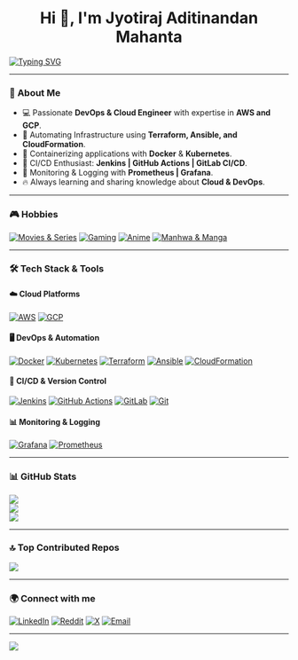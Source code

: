 <h1 align="center">Hi 👋, I'm Jyotiraj Aditinandan Mahanta</h1>

[![Typing SVG](https://readme-typing-svg.herokuapp.com?font=JetBrains+Mono&size=25&duration=3000&pause=700&color=00FFEF&center=true&vCenter=true&width=750&lines=💠+Cloud+%26+DevOps+Engineer;⚙️+Automation+%7C+Infrastructure+as+Code;🐳+Docker+%7C+Kubernetes+%7C+AWS;🚀+Always+Learning+%26+Innovating)](https://git.io/typing-svg)

---

### 🌟 **About Me**
- 💻 Passionate **DevOps & Cloud Engineer** with expertise in **AWS and GCP**.  
- 🚀 Automating Infrastructure using **Terraform, Ansible, and CloudFormation**.  
- 🐳 Containerizing applications with **Docker** & **Kubernetes**.  
- 🔄 CI/CD Enthusiast: **Jenkins | GitHub Actions | GitLab CI/CD**.  
- 📡 Monitoring & Logging with **Prometheus | Grafana**.  
- 🔥 Always learning and sharing knowledge about **Cloud & DevOps**.  

---

### 🎮 **Hobbies**
[![Movies & Series](https://img.shields.io/badge/🎬_Movies_&_Series-FFB100?logo=Netflix&logoColor=white&labelColor=1E1E1E)](#)
[![Gaming](https://img.shields.io/badge/🎮_Gaming-5865F2?logo=Steam&logoColor=white&labelColor=1E1E1E)](#)
[![Anime](https://img.shields.io/badge/🌀_Anime-FF5E99?logo=Crunchyroll&logoColor=white&labelColor=1E1E1E)](#)
[![Manhwa & Manga](https://img.shields.io/badge/📖_Manhwa_&_Manga-00B4D8?logo=BookStack&logoColor=white&labelColor=1E1E1E)](#)

---

### 🛠️ **Tech Stack & Tools**

#### ☁️ **Cloud Platforms**
[![AWS](https://img.shields.io/badge/AWS-FF9900?logo=amazon-aws&logoColor=white&labelColor=1E1E1E)](#)
[![GCP](https://img.shields.io/badge/Google_Cloud-4285F4?logo=google-cloud&logoColor=white&labelColor=1E1E1E)](#)

#### 🖥️ **DevOps & Automation**
[![Docker](https://img.shields.io/badge/Docker-2496ED?logo=docker&logoColor=white&labelColor=1E1E1E)](#)
[![Kubernetes](https://img.shields.io/badge/Kubernetes-326CE5?logo=kubernetes&logoColor=white&labelColor=1E1E1E)](#)
[![Terraform](https://img.shields.io/badge/Terraform-7B42BC?logo=terraform&logoColor=white&labelColor=1E1E1E)](#)
[![Ansible](https://img.shields.io/badge/Ansible-EE0000?logo=ansible&logoColor=white&labelColor=1E1E1E)](#)
[![CloudFormation](https://img.shields.io/badge/CloudFormation-FF4F8B?logo=amazon-aws&logoColor=white&labelColor=1E1E1E)](#)

#### 🔄 **CI/CD & Version Control**
[![Jenkins](https://img.shields.io/badge/Jenkins-D24939?logo=jenkins&logoColor=white&labelColor=1E1E1E)](#)
[![GitHub Actions](https://img.shields.io/badge/GitHub_Actions-2088FF?logo=github-actions&logoColor=white&labelColor=1E1E1E)](#)
[![GitLab](https://img.shields.io/badge/GitLab-FC6D26?logo=gitlab&logoColor=white&labelColor=1E1E1E)](#)
[![Git](https://img.shields.io/badge/Git-F05032?logo=git&logoColor=white&labelColor=1E1E1E)](#)

#### 📊 **Monitoring & Logging**
[![Grafana](https://img.shields.io/badge/Grafana-F46800?logo=grafana&logoColor=white&labelColor=1E1E1E)](#)
[![Prometheus](https://img.shields.io/badge/Prometheus-E6522C?logo=prometheus&logoColor=white&labelColor=1E1E1E)](#)

---

### 📊 **GitHub Stats**
![](https://github-readme-stats.vercel.app/api?username=JyotirajM&theme=codeSTACKr&hide_border=false&include_all_commits=true&count_private=false&hide_rank=false&rank_icon=github)<br/>
![](https://nirzak-streak-stats.vercel.app/?user=JyotirajM&theme=codeSTACKr&hide_border=false)<br/>
![](https://github-readme-stats.vercel.app/api/top-langs/?username=JyotirajM&theme=codeSTACKr&hide_border=false&include_all_commits=true&count_private=false&layout=donut&hide_progress=true)

---

### 🔝 **Top Contributed Repos**
![](https://github-contributor-stats.vercel.app/api?username=JyotirajM&limit=5&theme=codeSTACKr&combine_all_yearly_contributions=true)

---

### 🌍 **Connect with me**
[![LinkedIn](https://img.shields.io/badge/LinkedIn-%230077B5.svg?logo=linkedin&logoColor=white&labelColor=1E1E1E)](https://www.linkedin.com/in/jyotiraj-aditinandan-mahanta/)
[![Reddit](https://img.shields.io/badge/Reddit-%23FF4500.svg?logo=reddit&logoColor=white&labelColor=1E1E1E)](https://reddit.com/user/Hitesh008)
[![X](https://img.shields.io/badge/X-black.svg?logo=x&logoColor=white&labelColor=1E1E1E)](https://x.com/jyotirajm008)
[![Email](https://img.shields.io/badge/Email-D14836?logo=gmail&logoColor=white&labelColor=1E1E1E)](mailto:jyotirajm008@gmail.com)

---

[![](https://visitcount.itsvg.in/api?id=JyotirajM&icon=0&color=0)](https://visitcount.itsvg.in)

<!-- Proudly created with GPRM ( https://gprm.itsvg.in ) -->
